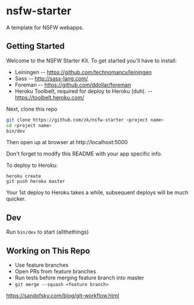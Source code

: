 # nsfw-starter

A template for NSFW webapps.


## Getting Started

Welcome to the NSFW Starter Kit. To get started you'll have to install:

* Leiningen -- https://github.com/technomancy/leiningen
* Sass -- http://sass-lang.com/
* Foreman -- https://github.com/ddollar/foreman
* Heroku Toolbelt, required for deploy to Heroku (duh).
  -- https://toolbelt.heroku.com/

Next, clone this repo

```bash
git clone https://github.com/zk/nsfw-starter <project name>
cd <project name>
bin/dev
```

Then open up at browser at http://localhost:5000


Don't forget to modify this README with your app specific info.

To deploy to Heroku:

```
heroku create
git push heroku master
```

Your 1st deploy to Heroku takes a while, subsequent deploys will be much quicker.


## Dev

Run `bin/dev` to start (allthethings)


## Working on This Repo

* Use feature branches
* Open PRs from feature branches
* Run tests before merging feature branch into master
* `git merge --squash <feature branch>`

https://sandofsky.com/blog/git-workflow.html
